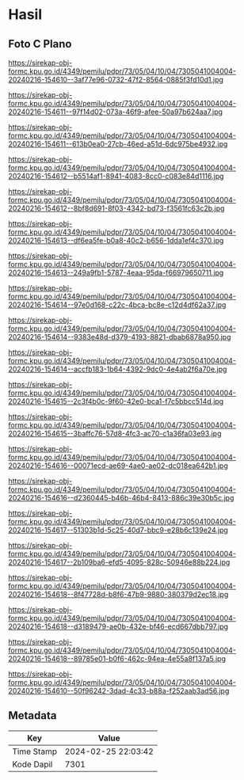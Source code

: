 # Hasil

## Foto C Plano

https://sirekap-obj-formc.kpu.go.id/4349/pemilu/pdpr/73/05/04/10/04/7305041004004-20240216-154610--3af77e96-0732-47f2-8564-0885f3fd10d1.jpg

https://sirekap-obj-formc.kpu.go.id/4349/pemilu/pdpr/73/05/04/10/04/7305041004004-20240216-154611--97f14d02-073a-46f9-afee-50a97b624aa7.jpg

https://sirekap-obj-formc.kpu.go.id/4349/pemilu/pdpr/73/05/04/10/04/7305041004004-20240216-154611--613b0ea0-27cb-46ed-a51d-6dc975be4932.jpg

https://sirekap-obj-formc.kpu.go.id/4349/pemilu/pdpr/73/05/04/10/04/7305041004004-20240216-154612--b5514af1-8941-4083-8cc0-c083e84d1116.jpg

https://sirekap-obj-formc.kpu.go.id/4349/pemilu/pdpr/73/05/04/10/04/7305041004004-20240216-154612--8bf8d691-8f03-4342-bd73-f3561fc63c2b.jpg

https://sirekap-obj-formc.kpu.go.id/4349/pemilu/pdpr/73/05/04/10/04/7305041004004-20240216-154613--df6ea5fe-b0a8-40c2-b656-1dda1ef4c370.jpg

https://sirekap-obj-formc.kpu.go.id/4349/pemilu/pdpr/73/05/04/10/04/7305041004004-20240216-154613--249a9fb1-5787-4eaa-95da-f66979650711.jpg

https://sirekap-obj-formc.kpu.go.id/4349/pemilu/pdpr/73/05/04/10/04/7305041004004-20240216-154614--97e0d168-c22c-4bca-bc8e-c12d4df62a37.jpg

https://sirekap-obj-formc.kpu.go.id/4349/pemilu/pdpr/73/05/04/10/04/7305041004004-20240216-154614--9383e48d-d379-4193-8821-dbab6878a950.jpg

https://sirekap-obj-formc.kpu.go.id/4349/pemilu/pdpr/73/05/04/10/04/7305041004004-20240216-154614--accfb183-1b64-4392-9dc0-4e4ab2f6a70e.jpg

https://sirekap-obj-formc.kpu.go.id/4349/pemilu/pdpr/73/05/04/10/04/7305041004004-20240216-154615--2c3f4b0c-9f60-42e0-bca1-f7c5bbcc514d.jpg

https://sirekap-obj-formc.kpu.go.id/4349/pemilu/pdpr/73/05/04/10/04/7305041004004-20240216-154615--3baffc76-57d8-4fc3-ac70-c1a36fa03e93.jpg

https://sirekap-obj-formc.kpu.go.id/4349/pemilu/pdpr/73/05/04/10/04/7305041004004-20240216-154616--00071ecd-ae69-4ae0-ae02-dc018ea642b1.jpg

https://sirekap-obj-formc.kpu.go.id/4349/pemilu/pdpr/73/05/04/10/04/7305041004004-20240216-154616--d2360445-b46b-46b4-8413-886c39e30b5c.jpg

https://sirekap-obj-formc.kpu.go.id/4349/pemilu/pdpr/73/05/04/10/04/7305041004004-20240216-154617--51303b1d-5c25-40d7-bbc9-e28b6c139e24.jpg

https://sirekap-obj-formc.kpu.go.id/4349/pemilu/pdpr/73/05/04/10/04/7305041004004-20240216-154617--2b109ba6-efd5-4095-828c-50946e88b224.jpg

https://sirekap-obj-formc.kpu.go.id/4349/pemilu/pdpr/73/05/04/10/04/7305041004004-20240216-154618--8f47728d-b8f6-47b9-9880-380379d2ec18.jpg

https://sirekap-obj-formc.kpu.go.id/4349/pemilu/pdpr/73/05/04/10/04/7305041004004-20240216-154618--d3189479-ae0b-432e-bf46-ecd667dbb797.jpg

https://sirekap-obj-formc.kpu.go.id/4349/pemilu/pdpr/73/05/04/10/04/7305041004004-20240216-154618--89785e01-b0f6-462c-94ea-4e55a8f137a5.jpg

https://sirekap-obj-formc.kpu.go.id/4349/pemilu/pdpr/73/05/04/10/04/7305041004004-20240216-154610--50f96242-3dad-4c33-b88a-f252aab3ad56.jpg


## Metadata

| Key        | Value               |
| ---------- | ------------------- |
| Time Stamp | 2024-02-25 22:03:42 |
| Kode Dapil | 7301                |



